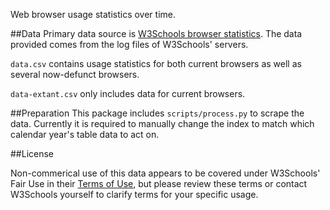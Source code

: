 Web browser usage statistics over time. 

##Data
Primary data source is [W3Schools browser statistics](http://www.w3schools.com/browsers/browsers_stats.asp). The data provided comes from the log files of W3Schools' servers.

`data.csv` contains usage statistics for both current browsers as well as several now-defunct browsers.

`data-extant.csv` only includes data for current browsers.

##Preparation
This package includes `scripts/process.py` to scrape the data. Currently it is required to manually change the index to match which calendar year's table data to act on.

##License

Non-commerical use of this data appears to be covered under W3Schools' Fair Use in their [Terms of Use](http://www.w3schools.com/about/about_copyright.asp), but please review these terms or contact W3Schools yourself to clarify terms for your specific usage.